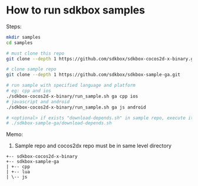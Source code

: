 
# How to run sdkbox samples

Steps:

~~~bash
mkdir samples
cd samples

# must clone this repo
git clone --depth 1 https://github.com/sdkbox/sdkbox-cocos2d-x-binary.git

# clone sample repo
git clone --depth 1 https://github.com/sdkbox/sdkbox-sample-ga.git

# run sample with specified language and platform
# eg: cpp and ios
./sdkbox-cocos2d-x-binary/run_sample.sh ga cpp ios
# javascript and android
./sdkbox-cocos2d-x-binary/run_sample.sh ga js android

# <optional> if exists "download-depends.sh" in sample repo, execute it
# ./sdkbox-sample-ga/download-depends.sh

~~~

Memo:

1.  Sample repo and cocos2dx repo must be in same level directory

~~~
+-- sdkbox-cocos2d-x-binary
+-- sdkbox-sample-ga
| +-- cpp
| +-- lua
| \-- js
~~~

